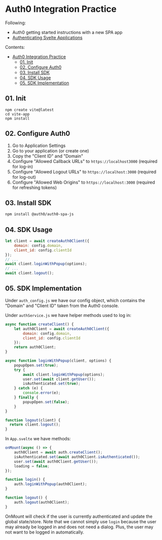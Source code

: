 # Auth0 Integration Practice

Following:
* Auth0 getting started instructions with a new SPA app
* [Authenticating Svelte Applications](https://auth0.com/blog/authenticating-svelte-apps/)

Contents:
- [Auth0 Integration Practice](#auth0-integration-practice)
  - [01. Init](#01-init)
  - [02. Configure Auth0](#02-configure-auth0)
  - [03. Install SDK](#03-install-sdk)
  - [04. SDK Usage](#04-sdk-usage)
  - [05. SDK Implementation](#05-sdk-implementation)

## 01. Init

```
npm create vite@latest
cd vite-app
npm install
```

## 02. Configure Auth0

1. Go to Application Settings
2. Go to your application (or create one)
3. Copy the "Client ID" and "Domain"
4. Configure "Allowed Callback URLs" to `https://localhost3000` (required for log-in)
5. Configure "Allowed Logout URLs" to `https://localhost:3000` (required for log-out)
6. Configure "Allowed Web Origins" to `https://localhost:3000` (required for refreshing tokens)

## 03. Install SDK

```bash
npm install @auth0/auth0-spa-js
```

## 04. SDK Usage

```js
let client = await createAuth0Client({
    domain: config.domain,
    client_id: config.clientId
});
// ...
await client.loginWithPopup(options);
// ...
await client.logout();

```

## 05. SDK Implementation

Under `auth_config.js` we have our config object, which contains the "Domain" and "Client ID"
taken from the Auth0 console.

Under `authService.js` we have helper methods used to log in:
```js
async function createClient() {
    let auth0Client = await createAuth0Client({
        domain: config.domain,
        client_id: config.clientId
    });
    return auth0Client;
}

async function loginWithPopup(client, options) {
    popupOpen.set(true);
    try {
        await client.loginWithPopup(options);
        user.set(await client.getUser());
        isAuthenticated.set(true);
    } catch (e) {
        console.error(e);
    } finally {
        popupOpen.set(false);
    }
}

function logout(client) {
  return client.logout();
}
```

In `App.svelte` we have methods:
```js
onMount(async () => {
    auth0Client = await auth.createClient();
    isAuthenticated.set(await auth0Client.isAuthenticated());
    user.set(await auth0Client.getUser());
    loading = false;
});

function login() {
    auth.loginWithPopup(auth0Client);
}

function logout() {
    auth.logout(auth0Client);
}
```

OnMount will check if the user is currently authenticated and update the global state/store.
Note that we cannot simply use `login` because the user may already be logged in and does not need a dialog.
Plus, the user may not want to be logged in automatically.

